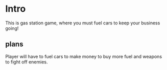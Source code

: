 # Intro

This is gas station game, where you must fuel cars to keep your business going!

## plans

Player will have to fuel cars to make money to buy more fuel and weapons to fight off enemies.
